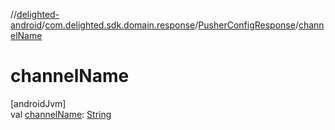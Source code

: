 //[delighted-android](../../../index.md)/[com.delighted.sdk.domain.response](../index.md)/[PusherConfigResponse](index.md)/[channelName](channel-name.md)

# channelName

[androidJvm]\
val [channelName](channel-name.md): [String](https://kotlinlang.org/api/latest/jvm/stdlib/kotlin/-string/index.html)
